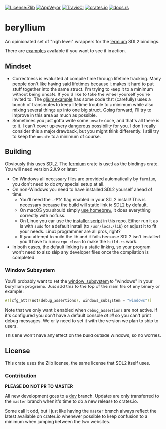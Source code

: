 [![License:Zlib](https://img.shields.io/badge/License-Zlib-brightgreen.svg)](https://opensource.org/licenses/Zlib)
[![AppVeyor](https://ci.appveyor.com/api/projects/status/4m1hm02p9kjf1dyc/branch/master?svg=true)](https://ci.appveyor.com/project/Lokathor/beryllium/branch/master)
[![TravisCI](https://travis-ci.org/Lokathor/beryllium.svg?branch=master)](https://travis-ci.org/Lokathor/beryllium)
[![crates.io](https://img.shields.io/crates/v/beryllium.svg)](https://crates.io/crates/beryllium)
[![docs.rs](https://docs.rs/beryllium/badge.svg)](https://docs.rs/beryllium/)

# beryllium
An opinionated set of "high level" wrappers for the
[fermium](https://github.com/Lokathor/fermium) SDL2 bindings.

There are [examples](/examples/) available if you want to see it in action.

## Mindset

* Correctness is evaluated at compile time through lifetime tracking. Many
  people don't like having said lifetimes because it makes it hard to put stuff
  together into the same struct. I'm trying to keep it to a minimum without
  being unsafe. If you'd like to take the wheel yourself you're invited to. The
  [glium example](/examples/extern_crate_glium.rs) has some code that
  (carefully) uses a bunch of transmutes to keep lifetime trouble to a minimum
  while also mixing several things up into one big struct. Going forward, I'll
  try to improve in this area as much as possible.
* Sometimes you just gotta write some `unsafe` code, and that's all there is to
  it. I can't cover up every dangerous possibility for you. I don't really
  consider this a major drawback, but you might think differently. I still try
  to keep the `unsafe` to a minimum of course.

## Building

Obviously this uses SDL2. The [fermium](https://docs.rs/fermium) crate is used
as the bindings crate. You will need version 2.0.9 or later:

* On Windows all necessary files are provided automatically by `fermium`, you
  don't need to do _any_ special setup at all.
* On non-Windows you need to have installed SDL2 yourself ahead of time:
  * You'll need the `-fPIC` flag enabled in your SDL2 install! This is necessary
    because the build will static link to SDL2 by default.
  * On macOS you should simply [use
    homebrew](https://formulae.brew.sh/formula/sdl2), it does everything
    correctly with no fuss.
  * On Linux you can use the [installer script](install-sdl2.sh) in this repo.
    Either run it as is with `sudo` for a default install (to `/usr/local/lib`)
    or adjust it to fit your needs. Linux programmer are all pros, right?
  * If you attempt to build the lib and it fails because SDL2 isn't installed
    you'll have to run `cargo clean` to make the `build.rs` work.
* In both cases, the default linking is a static linking, so your program won't
  need to also ship any developer files once the compilation is completed.

### Window Subsystem

You'll probably want to set the
[window_subsystem](https://doc.rust-lang.org/reference/attributes.html#crate-only-attributes)
to "windows" in your beryllium programs. Just add this to the top of the main
file of any binary or example:

```rust
#![cfg_attr(not(debug_assertions), windows_subsystem = "windows")]
```

Note that we only want it enabled when `debug_assertions` are not active. If
it's configured you don't have a default console _at all_ so you can't print
debug messages. We only need to set it with the version we plan to ship to
users.

This line won't have any effect on the build outside Windows, so no worries.

## License

This crate uses the Zlib license, the same license that SDL2 itself uses.

### Contribution

**PLEASE DO NOT PR TO MASTER**

All new development goes to a
[dev](https://github.com/Lokathor/beryllium/tree/dev) branch. Updates are only
transferred to the `master` branch when it's time to do a new release to
crates.io.

Some call it odd, but I just like having the `master` branch always reflect the
latest available on crates.io whenever possible to keep confusion to a minimum
when jumping between the two websites.
